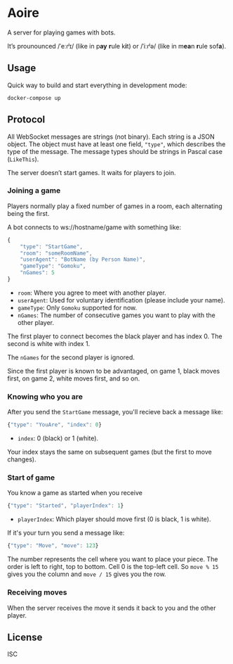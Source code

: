 # Aoire

A server for playing games with bots.

It’s prounounced /ˈeːɾʲɪ/ (like in p**ay** **r**ule k**i**t) or /ˈiːɾʲə/ (like
in m**ea**n **r**ule sof**a**).

## Usage

Quick way to build and start everything in development mode:

    docker-compose up

## Protocol

All WebSocket messages are strings (not binary). Each string is a JSON object.
The object must have at least one field, `"type"`, which describes the type of
the message. The message types should be strings in Pascal case (`LikeThis`).

The server doesn’t start games. It waits for players to join.

### Joining a game

Players normally play a fixed number of games in a room, each alternating being
the first.

A bot connects to ws://hostname/game with something like:

```javascript
{
	"type": "StartGame",
	"room": "someRoomName",
	"userAgent": "BotName (by Person Name)",
	"gameType": "Gomoku",
	"nGames": 5
}
```

* `room`: Where you agree to meet with another player.
* `userAgent`: Used for voluntary identification (please include your name).
* `gameType`: Only `Gomoku` supported for now.
* `nGames`: The number of consecutive games you want to play with the other
  player.

The first player to connect becomes the black player and has index 0. The second
is white with index 1.

The `nGames` for the second player is ignored.

Since the first player is known to be advantaged, on game 1, black moves first,
on game 2, white moves first, and so on.

### Knowing who you are

After you send the `StartGame` message, you'll recieve back a message like:

```javascript
{"type": "YouAre", "index": 0}
```

* `index`: 0 (black) or 1 (white).

Your index stays the same on subsequent games (but the first to move changes).

### Start of game

You know a game as started when you receive

```javascript
{"type": "Started", "playerIndex": 1}
```

* `playerIndex`: Which player should move first (0 is black, 1 is white).

If it's your turn you send a message like:

```javascript
{"type": "Move", "move": 123}
```

The number represents the cell where you want to place your piece. The order is
left to right, top to bottom. Cell 0 is the top-left cell. So `move % 15` gives
you the column and `move / 15` gives you the row.

### Receiving moves

When the server receives the move it sends it back to you and the other player.

## License

ISC
